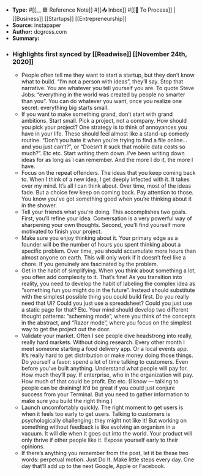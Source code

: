 - **Type:** #[[__ 🟦  Reference Note]] #[[📥 Inbox]] #[[📝 To Process]] | [[Business]] [[Startups]] [[Entrepreneurship]]
- **Source:**  instapaper
- **Author:** dcgross.com
- **Summary:**
- ### Highlights first synced by [[Readwise]] [[November 24th, 2020]]
    - People often tell me they want to start a startup, but they don’t know what to build. “I’m not a person with ideas”, they’ll say. Stop that narrative. You are whatever you tell yourself you are. To quote Steve Jobs: “everything in the world was created by people no smarter than you”. You can do whatever you want, once you realize one secret: everything big starts small. 
    - If you want to make something grand, don’t start with grand ambitions. Start small. Pick a project, not a company. How should you pick your project? One strategy is to think of annoyances you have in your life. These should feel almost like a stand-up comedy routine. “Don’t you hate it when you’re trying to find a file online… and you just can’t?”, or “Doesn’t it suck that mobile data costs so much?”. Etc etc. Start writing them down. I’ve been writing down ideas for as long as I can remember. And the more I do it, the more I have. 
    - Focus on the repeat offenders. The ideas that you keep coming back to. When I think of a new idea, I get deeply infected with it. It takes over my mind. It’s all I can think about. Over time, most of the ideas fade. But a choice few keep on coming back. Pay attention to those. You know you’ve got something good when you’re thinking about it in the shower. 
    - Tell your friends what you’re doing. This accomplishes two goals. First, you’ll refine your idea. Conversation is a very powerful way of sharpening your own thoughts. Second, you’ll find yourself more motivated to finish your project. 
    - Make sure you enjoy thinking about it. Your primary edge as a founder will be the number of hours you spent thinking about a specific problem. Over time, you should accumulate more hours than almost anyone on earth. This will only work if it doesn’t feel like a chore. If you genuinely are fascinated by the problem. 
    - Get in the habit of simplifying. When you think about something a lot, you often add complexity to it. That’s fine! As you transition into reality, you need to develop the habit of labeling the complex idea as “something fun you might do in the future”. Instead should substitute with the simplest possible thing you could build first. Do you really need that UI? Could you just use a spreadsheet? Could you just use a static page for that? Etc. Your mind should develop two different thought patterns: “scheming mode”, where you think of the concepts in the abstract, and “Razor mode”, where you focus on the simplest way to get the project out the door. 
    - Validate your market. Often I see people dive headstrong into really, really hard markets. Without doing research. Every other month I meet someone starting a food delivery app. Or a local events app. It’s really hard to get distribution or make money doing those things. Do yourself a favor: spend a lot of time talking to customers. Even before you’ve built anything. Understand what people will pay for. How much they’ll pay. If enterprise, who in the organization will pay. How much of that could be profit. Etc etc. (I know — talking to people can be draining! It’d be great if you could just conjure success from your Terminal. But you need to gather information to make sure you build the right thing.) 
    - Launch uncomfortably quickly. The right moment to get users is when it feels too early to get users. Talking to customers is psychologically challenging: they might not like it! But working on something without feedback is like evolving an organism in a vacuum. It will die when it goes out into the world. Your product will only thrive if other people like it. Expose yourself early to their opinions. 
    - If there’s anything you remember from the post, let it be these two words: perpetual motion. Just Do It. Make little steps every day. One day that’ll add up to the next Google, Apple or Facebook. 
